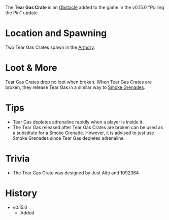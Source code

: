 The **Tear Gas Crate** is an [Obstacle](/obstacles) added to the game in the v0.15.0 "Pulling the Pin" update.

# Location and Spawning

Two Tear Gas Crates spawn in the [Armory](/buildings/armory).

# Loot & More

Tear Gas Crates drop no loot when broken. When Tear Gas Crates are broken, they release Tear Gas in a similar way to [Smoke Grenades](/throwables/smoke_grenade).

# Tips

- Tear Gas depletes adrenaline rapidly when a player is inside it. 
- The Tear Gas released after Tear Gas Crates are broken can be used as a substitute for a Smoke Grenade. However, it is advised to just use Smoke Grenades since Tear Gas depletes adrenaline.


# Trivia
- The Tear Gas Crate was designed by Just Alto and 1092384

# History
- v0.15.0
  - Added